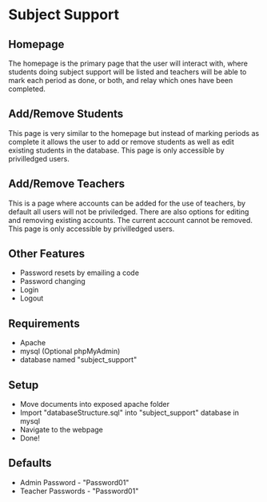 # Subject Support
## Homepage
The homepage is the primary page that the user will interact with, where students doing subject support will be listed and teachers will be able to mark each period as done, or both, and relay which ones have been completed.

## Add/Remove Students
This page is very similar to the homepage but instead of marking periods as complete it allows the user to add or remove students as well as edit existing students in the database. This page is only accessible by privilledged users.

## Add/Remove Teachers
This is a page where accounts can be added for the use of teachers, by default all users will not be priviledged. There are also options for editing and removing existing accounts. The current account cannot be removed. This page is only accessible by privilledged users.

## Other Features
* Password resets by emailing a code
* Password changing
* Login
* Logout

## Requirements
* Apache
* mysql (Optional phpMyAdmin)
* database named "subject_support"

## Setup
* Move documents into exposed apache folder
* Import "databaseStructure.sql" into "subject_support" database in mysql
* Navigate to the webpage
* Done!

## Defaults
* Admin Password - "Password01"
* Teacher Passwords - "Password01"
